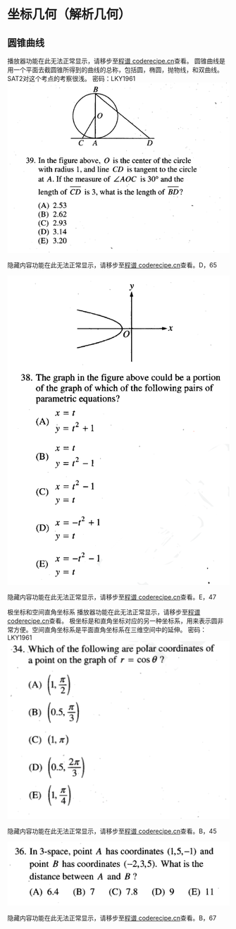 坐标几何（解析几何）
====
圆锥曲线
----
<cr type="player" parameters="XMzg0Nzg0MTkzNg=="><notice>播放器功能在此无法正常显示，请移步至[程谱 coderecipe.cn](https://coderecipe.cn/learn/1)查看。</notice></cr>
圆锥曲线是用一个平面去截圆锥所得到的曲线的总称，包括圆，椭圆，抛物线，和双曲线。SAT2对这个考点的考察很浅。
密码：LKY1961
![](1.png)

<cr type="hidden" parameters="点击查看答案"><notice>隐藏内容功能在此无法正常显示，请移步至[程谱 coderecipe.cn](https://coderecipe.cn/learn/1)查看。</notice>D，65</cr>

![](2.png)

<cr type="hidden" parameters="点击查看答案"><notice>隐藏内容功能在此无法正常显示，请移步至[程谱 coderecipe.cn](https://coderecipe.cn/learn/1)查看。</notice>E，47</cr>

极坐标和空间直角坐标系
<cr type="player" parameters="XMzg0ODgyNjkyOA=="><notice>播放器功能在此无法正常显示，请移步至[程谱 coderecipe.cn](https://coderecipe.cn/learn/1)查看。</notice></cr>
极坐标是和直角坐标对应的另一种坐标系，用来表示圆非常方便。空间直角坐标系是平面直角坐标系在三维空间中的延伸。
密码：LKY1961
![](3.png)

<cr type="hidden" parameters="点击查看答案"><notice>隐藏内容功能在此无法正常显示，请移步至[程谱 coderecipe.cn](https://coderecipe.cn/learn/1)查看。</notice>B，45</cr>

![](4.png)

<cr type="hidden" parameters="点击查看答案"><notice>隐藏内容功能在此无法正常显示，请移步至[程谱 coderecipe.cn](https://coderecipe.cn/learn/1)查看。</notice>B，67</cr>
